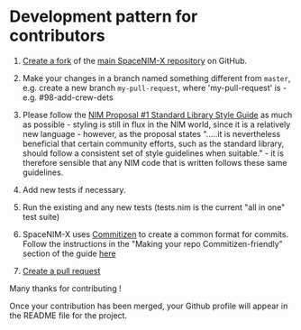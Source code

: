 # Development pattern for contributors

1.  [Create a fork](https://help.github.com/articles/fork-a-repo/) of the [main SpaceNIM-X repository](https://github.com/alshapton/SpaceNIM-X) on GitHub.

2.  Make your changes in a branch named something different from `master`, e.g. create a new branch `my-pull-request`, where 'my-pull-request' is <issue number>-<short description> e.g. #98-add-crew-dets

3.  Please follow the [NIM Proposal #1 Standard Library Style Guide](https://nim-lang.org/docs/nep1.html) as much as possible - styling is still in flux in the NIM world, since it is a relatively new language - however, as the proposal states ".....it is nevertheless beneficial that certain community efforts, such as the standard library, should follow a consistent set of style guidelines when suitable." - it is therefore sensible that any NIM code that is written follows these same guidelines.

4.  Add new tests if necessary.

5.  Run the existing and any new tests (tests.nim is the current "all in one" test suite)

6.  SpaceNIM-X uses [Commitizen](http://commitizen.github.io/cz-cli/) to create a common format for commits. Follow the instructions in the "Making your repo Commitizen-friendly" section of the guide [here](http://commitizen.github.io/cz-cl/)

7.  [Create a pull request](https://help.github.com/articles/creating-a-pull-request/)   

Many thanks for contributing !

Once your contribution has been merged, your Github profile will appear in the README file for the project.
